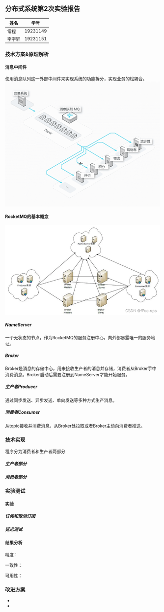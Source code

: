 ## 分布式系统第2次实验报告

| 姓名   | 学号     |
| ------ | -------- |
| 常程   | 19231149 |
| 李宇轩 | 19231151 |

### 技术方案&原理解析

#### 消息中间件

使用消息队列这一外部中间件来实现系统的功能拆分，实现业务的松耦合。![TB1t7EInsUrBKNjSZPxXXX00pXa-1134-910](./TB1t7EInsUrBKNjSZPxXXX00pXa-1134-910.png)

#### RocketMQ的基本概念

![在这里插入图片描述](./watermark,type_d3F5LXplbmhlaQ,shadow_50,text_Q1NETiBAZkZlZS1vcHM=,size_20,color_FFFFFF,t_70,g_se,x_16.png)

##### NameServer

一个无状态的节点，作为RocketMQ的服务注册中心，向外部暴露唯一的服务地址。

##### Broker

Broker是消息的存储中心，用来接收生产者的消息并存储，消费者从Broker手中消费消息。Broker启动后需要注册到NameServer才能开始服务。

##### 生产者Producer

通过同步发送、异步发送、单向发送等多种方式生产消息。

##### 消费者Consumer

从topic接收并消费消息，从Broker处拉取或者Broker主动向消费者推送。

### 技术实现

程序分为消费者和生产者两部分

##### 生产者部分



##### 消费者部分



### 实验测试

#### 实验

##### 订阅和取消订阅



##### 延迟测试





#### 结果分析

精度：

一致性：

可用性：

### 改进方案

- 
- 
